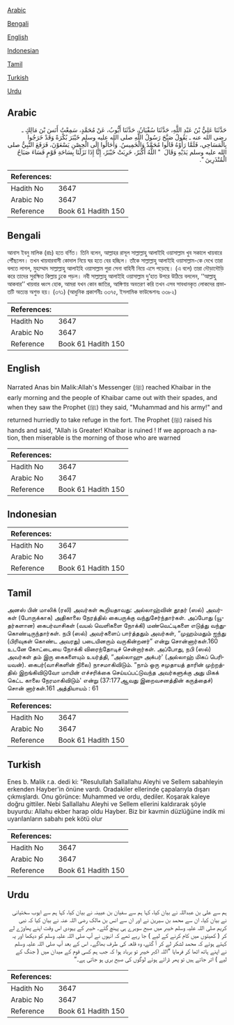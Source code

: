 [Arabic](#arabic)

[Bengali](#bengali)

[English](#english)

[Indonesian](#indonesian)

[Tamil](#tamil)

[Turkish](#turkish)

[Urdu](#urdu)

## Arabic


<div dir="rtl" lang="ar" style={{fontSize:'larger',backgroundColor:'#f8f9fa',padding:20}}>
حَدَّثَنَا عَلِيُّ بْنُ عَبْدِ اللَّهِ، حَدَّثَنَا سُفْيَانُ، حَدَّثَنَا أَيُّوبُ، عَنْ مُحَمَّدٍ، سَمِعْتُ أَنَسَ بْنَ مَالِكٍ ـ رضى الله عنه ـ يَقُولُ صَبَّحَ رَسُولُ اللَّهِ صلى الله عليه وسلم خَيْبَرَ بُكْرَةً وَقَدْ خَرَجُوا بِالْمَسَاحِي، فَلَمَّا رَأَوْهُ قَالُوا مُحَمَّدٌ وَالْخَمِيسُ‏.‏ وَأَحَالُوا إِلَى الْحِصْنِ يَسْعَوْنَ، فَرَفَعَ النَّبِيُّ صلى الله عليه وسلم يَدَيْهِ وَقَالَ ‏ "‏ اللَّهُ أَكْبَرُ، خَرِبَتْ خَيْبَرُ، إِنَّا إِذَا نَزَلْنَا بِسَاحَةِ قَوْمٍ فَسَاءَ صَبَاحُ الْمُنْذَرِينَ ‏"‏‏.‏
</div>
<div style={{backgroundColor:'#f8f9fa',padding:20, marginBottom: 10}}><table> <thead> <tr> <th>References:</th> <th></th> </tr> </thead> <tbody><tr><td>Hadith No</td><td>3647</td></tr><tr><td>Arabic No</td><td>3647</td></tr><tr><td>Reference</td><td>Book 61 Hadith 150</td></tr></tbody></table></div>

## Bengali


<div dir="ltr" lang="bn" style={{fontSize:'larger',backgroundColor:'#f8f9fa',padding:20}}>
আনাস ইবনু মালিক (রাঃ) হতে বর্ণিত। তিনি বলেন, আল্লাহর রাসূল সাল্লাল্লাহু আলাইহি ওয়াসাল্লাম খুব সকালে খায়বারে পৌঁছলেন। তখন খায়বারবাসী কোদাল নিয়ে ঘর হতে বের হচ্ছিল। তাঁকে সাল্লাল্লাহু আলাইহি ওয়াসাল্লাম-কে দেখে তারা বলতে লাগল, মুহাম্মাদ সাল্লাল্লাহু আলাইহি ওয়াসাল্লাম পুরা সেনা বাহিনী নিয়ে এসে পড়েছে। (এ বলে) তারা দৌড়াদৌড়ি করে তাদের সুরক্ষিত কিল্লায় ঢুকে পড়ল। নবী সাল্লাল্লাহু আলাইহি ওয়াসাল্লাম দু’হাত উপরে উঠিয়ে বললেন, ‘‘আল্লাহু আকবার’’ খায়বার ধ্বংস হোক, আমরা যখন কোন জাতির, আঙ্গিণায় অবতরণ করি তখন এসব সাবধানকৃত লোকদের প্রভাতটি অত্যন্ত অশুভ হয়। (৩৭১) (আধুনিক প্রকাশনীঃ ৩৩৭৫, ইসলামিক ফাউন্ডেশনঃ ৩৩৮২)
</div>
<div style={{backgroundColor:'#f8f9fa',padding:20, marginBottom: 10}}><table> <thead> <tr> <th>References:</th> <th></th> </tr> </thead> <tbody><tr><td>Hadith No</td><td>3647</td></tr><tr><td>Arabic No</td><td>3647</td></tr><tr><td>Reference</td><td>Book 61 Hadith 150</td></tr></tbody></table></div>

## English


<div dir="ltr" lang="en" style={{fontSize:'larger',backgroundColor:'#f8f9fa',padding:20}}>
Narrated Anas bin Malik:Allah's Messenger (ﷺ) reached Khaibar in the early morning and the people of Khaibar came out with their spades, and when they saw the Prophet (ﷺ) they said, "Muhammad and his army!" and returned hurriedly to take refuge in the fort. The Prophet (ﷺ) raised his hands and said, "Allah is Greater! Khaibar is ruined ! If we approach a nation, then miserable is the morning of those who are warned
</div>
<div style={{backgroundColor:'#f8f9fa',padding:20, marginBottom: 10}}><table> <thead> <tr> <th>References:</th> <th></th> </tr> </thead> <tbody><tr><td>Hadith No</td><td>3647</td></tr><tr><td>Arabic No</td><td>3647</td></tr><tr><td>Reference</td><td>Book 61 Hadith 150</td></tr></tbody></table></div>

## Indonesian


<div dir="ltr" lang="id" style={{fontSize:'larger',backgroundColor:'#f8f9fa',padding:20}}>

</div>
<div style={{backgroundColor:'#f8f9fa',padding:20, marginBottom: 10}}><table> <thead> <tr> <th>References:</th> <th></th> </tr> </thead> <tbody><tr><td>Hadith No</td><td>3647</td></tr><tr><td>Arabic No</td><td>3647</td></tr><tr><td>Reference</td><td>Book 61 Hadith 150</td></tr></tbody></table></div>

## Tamil


<div dir="ltr" lang="ta" style={{fontSize:'larger',backgroundColor:'#f8f9fa',padding:20}}>
அனஸ் பின் மாலிக் (ரலி) அவர்கள் கூறியதாவது: அல்லாஹ்வின் தூதர் (ஸல்) அவர்கள் (போருக்காக) அதிகாலை நேரத்தில் கைபருக்கு வந்துசேர்ந்தார்கள். அப்போது (யூதர்களான) கைபர்வாசிகள் (வயல் வெளிகளை நோக்கி) மண்வெட்டிகளை எடுத்து வந்துகொண்டிருந்தார்கள். நபி (ஸல்) அவர்களைப் பார்த்ததும் அவர்கள், “முஹம்மதும் ஐந்து (பிரிவுகள் கொண்ட அவரது) படையினரும் வருகின்றனர்” என்று சொன்னார்கள்.160 உடனே கோட்டையை நோக்கி விரைந்தோடிச் சென்றார்கள். அப்போது, நபி (ஸல்) அவர்கள் தம் இரு கைகளையும் உயர்த்தி, “அல்லாஹு அக்பர்' (அல்லாஹ் மிகப் பெரியவன்). கைபர்(வாசிகளின் நிலை) நாசமாகிவிடும். “நாம் ஒரு சமுதாயத் தாரின் முற்றத்தில் இறங்கிவிடுவோ மாயின் எச்சரிக்கை செய்யப்பட்டுவந்த அவர்களுக்கு அது மிகக் கெட்ட காலை நேரமாகிவிடும்' என்று (37:177ஆவது இறைவசனத்தின் கருத்தைச்) சொன் னார்கள்.161 அத்தியாயம் : 61
</div>
<div style={{backgroundColor:'#f8f9fa',padding:20, marginBottom: 10}}><table> <thead> <tr> <th>References:</th> <th></th> </tr> </thead> <tbody><tr><td>Hadith No</td><td>3647</td></tr><tr><td>Arabic No</td><td>3647</td></tr><tr><td>Reference</td><td>Book 61 Hadith 150</td></tr></tbody></table></div>

## Turkish


<div dir="ltr" lang="tr" style={{fontSize:'larger',backgroundColor:'#f8f9fa',padding:20}}>
Enes b. Malik r.a. dedi ki: "Resulullah Sallallahu Aleyhi ve Sellem sabahleyin erkenden Hayber'in önüne vardı. Oradakiler ellerinde çapalarıyla dışarı çıkmışlardı. Onu görünce: Muhammed ve ordu, dediler. Koşarak kaleye doğru gittiler. Nebi Sallallahu Aleyhi ve Sellem ellerini kaldırarak şöyle buyurdu: Allahu ekber harap oldu Hayber. Biz bir kavmin düzlüğüne indik mi uyarılanların sabahı pek kötü olur
</div>
<div style={{backgroundColor:'#f8f9fa',padding:20, marginBottom: 10}}><table> <thead> <tr> <th>References:</th> <th></th> </tr> </thead> <tbody><tr><td>Hadith No</td><td>3647</td></tr><tr><td>Arabic No</td><td>3647</td></tr><tr><td>Reference</td><td>Book 61 Hadith 150</td></tr></tbody></table></div>

## Urdu


<div dir="rtl" lang="ur" style={{fontSize:'larger',backgroundColor:'#f8f9fa',padding:20}}>
ہم سے علی بن عبداللہ نے بیان کیا، کہا ہم سے سفیان بن عیینہ نے بیان کیا، کہا ہم سے ایوب سختیانی نے بیان کیا، ان سے محمد بن سیرین نے اور ان سے انس بن مالک رضی اللہ عنہ نے بیان کیا کہ نبی کریم صلی اللہ علیہ وسلم خیبر میں صبح سویرے ہی پہنچ گئے۔ خیبر کے یہودی اس وقت اپنے پھاوڑے لے کر ( کھیتوں میں کام کرنے کے لیے ) جا رہے تھے کہ انہوں نے آپ صلی اللہ علیہ وسلم کو دیکھا اور یہ کہتے ہوئے کہ محمد لشکر لے کر آ گئے، وہ قلعہ کی طرف بھاگے۔ اس کے بعد آپ صلی اللہ علیہ وسلم نے اپنے ہاتھ اٹھا کر فرمایا ”اللہ اکبر خیبر تو برباد ہوا کہ جب ہم کسی قوم کے میدان میں ( جنگ کے لیے ) اتر جاتے ہیں تو پھر ڈرائے ہوئے لوگوں کی صبح بری ہو جاتی ہے۔“
</div>
<div style={{backgroundColor:'#f8f9fa',padding:20, marginBottom: 10}}><table> <thead> <tr> <th>References:</th> <th></th> </tr> </thead> <tbody><tr><td>Hadith No</td><td>3647</td></tr><tr><td>Arabic No</td><td>3647</td></tr><tr><td>Reference</td><td>Book 61 Hadith 150</td></tr></tbody></table></div>